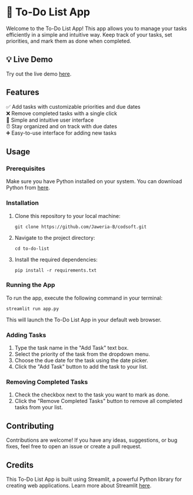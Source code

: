 # 📝 To-Do List App

Welcome to the To-Do List App! This app allows you to manage your tasks efficiently in a simple and intuitive way. Keep track of your tasks, set priorities, and mark them as done when completed.

## 💡 Live Demo

Try out the live demo [here](https://to-do-list-jb.streamlit.app/).

## Features

✅ Add tasks with customizable priorities and due dates  
❌ Remove completed tasks with a single click  
🚀 Simple and intuitive user interface  
⏰ Stay organized and on track with due dates  
➕ Easy-to-use interface for adding new tasks  

## Usage

### Prerequisites

Make sure you have Python installed on your system. You can download Python from [here](https://www.python.org/downloads/).

### Installation

1. Clone this repository to your local machine:

   ```
   git clone https://github.com/Jaweria-B/codsoft.git
   ```

2. Navigate to the project directory:

   ```
   cd to-do-list
   ```

3. Install the required dependencies:

   ```
   pip install -r requirements.txt
   ```

### Running the App

To run the app, execute the following command in your terminal:

```
streamlit run app.py
```

This will launch the To-Do List App in your default web browser.

### Adding Tasks

1. Type the task name in the "Add Task" text box.
2. Select the priority of the task from the dropdown menu.
3. Choose the due date for the task using the date picker.
4. Click the "Add Task" button to add the task to your list.

### Removing Completed Tasks

1. Check the checkbox next to the task you want to mark as done.
2. Click the "Remove Completed Tasks" button to remove all completed tasks from your list.

## Contributing

Contributions are welcome! If you have any ideas, suggestions, or bug fixes, feel free to open an issue or create a pull request.

## Credits

This To-Do List App is built using Streamlit, a powerful Python library for creating web applications. Learn more about Streamlit [here](https://streamlit.io/).
